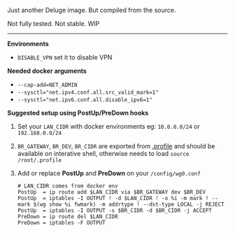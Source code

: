 Just another Deluge image. But compiled from the source.

Not fully tested. Not stable. WIP

---

**Environments**

- `DISABLE_VPN` set it to disable VPN

**Needed docker arguments**

- `--cap-add=NET_ADMIN`
- `--sysctl="net.ipv4.conf.all.src_valid_mark=1"`
- `--sysctl="net.ipv6.conf.all.disable_ipv6=1"`

**Suggested setup using PostUp/PreDown hooks**

1. Set your `LAN_CIDR` with docker environments eg: `10.0.0.0/24` or `192.168.0.0/24`
1. `BR_GATEWAY`, `BR_DEV`, `BR_CIDR` are exported from [.profile](./rootfs/root/.profile) and should be available on interative shell, otherwise needs to load `source /root/.profile`
1. Add or replace **PostUp** and **PreDown** on your `/config/wg0.conf`

   ```
   # LAN_CIDR comes from docker env
   PostUp  = ip route add $LAN_CIDR via $BR_GATEWAY dev $BR_DEV
   PostUp  = iptables -I OUTPUT ! -d $LAN_CIDR ! -o %i -m mark ! --mark $(wg show %i fwmark) -m addrtype ! --dst-type LOCAL -j REJECT
   PostUp  = iptables -I OUTPUT -s $BR_CIDR -d $BR_CIDR -j ACCEPT
   PreDown = ip route del $LAN_CIDR
   PreDown = iptables -F OUTPUT
   ```
